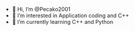- 👋 Hi, I’m @Pecako2001
- 👀 I’m interested in Application coding and C++
- 🌱 I’m currently learning C++ and Python


<!---
Pecako2001/Pecako2001 is a ✨ special ✨ repository because its `README.md` (this file) appears on your GitHub profile.
You can click the Preview link to take a look at your changes.
--->
